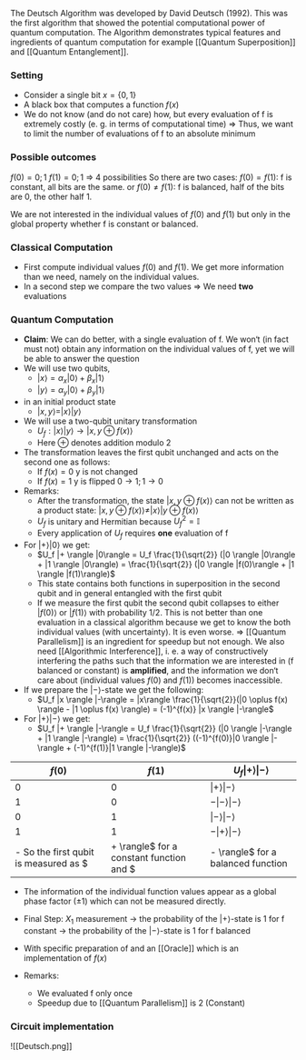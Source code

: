 The Deutsch Algorithm was developed by David Deutsch (1992). This was the first algorithm that showed the potential computational power of quantum computation.
The Algorithm demonstrates typical features and ingredients of quantum computation for example [[Quantum Superposition]] and [[Quantum Entanglement]].

### Setting
- Consider a single bit $x= \{0,1\}$
- A black box that computes a function $f(x)$
- We do not know (and do not care) how, but every evaluation of f is extremely costly (e. g. in terms of computational time)
	$\Rightarrow$ Thus, we want to limit the number of evaluations of f to an absolute minimum

### Possible outcomes
 $f(0)=0;1$
 $f(1)=0;1$
$\Rightarrow$ 4 possibilities
So there are two cases:
$f(0)=f(1)$: f is constant, all bits are the same.
or
$f(0) \neq f(1)$: f is balanced, half of the bits are 0, the other half 1.

We are not interested in the individual values of $f(0)$ and $f(1)$ but only in the global property whether f is constant or balanced.

### Classical Computation
- First compute individual values $f(0)$ and $f(1)$. We get more information than we need, namely on the individual values.
- In a second step we compare the two values
$\Rightarrow$ We need **two** evaluations

### Quantum Computation
- **Claim**: We can do better, with a single evaluation of f. We won‘t (in fact must not) obtain any information on the individual values of f, yet we will be able to answer the question
- We will use two qubits,
	- $|x \rangle = \alpha_x | 0 \rangle + \beta_x | 1 \rangle$
	- $|y\rangle = \alpha_y | 0 \rangle + \beta_y | 1 \rangle$
- in an initial product state
	- $|x,y \rangle = | x \rangle | y \rangle$
- We will use a two-qubit unitary transformation
	- $U_f: | x \rangle | y \rangle \rightarrow |x,y \oplus f(x) \rangle$
	- Here $\oplus$ denotes addition modulo 2
- The transformation leaves the first qubit unchanged and acts on the second one as follows:
	- If $f(x)=0$ y is not changed
	- If $f(x)=1$ y is flipped $0 \rightarrow 1; 1 \rightarrow 0$
- Remarks:
	- After the transformation, the state $|x, y \oplus f(x) \rangle$ can not be written as a product state: $|x, y \oplus f(x) \rangle \neq |x \rangle | y \oplus f(x) \rangle$
	- $U_f$ is unitary and Hermitian because $U_f^2= \mathbb{I}$
	- Every application of $U_f$ requires **one** evaluation of f
- For $|+ \rangle |0 \rangle$ we get:
	- $U_f |+ \rangle |0\rangle = U_f \frac{1}{\sqrt{2}} (|0 \rangle |0\rangle + |1 \rangle |0\rangle) = \frac{1}{\sqrt{2}} (|0 \rangle |f(0)\rangle + |1 \rangle |f(1)\rangle)$
	- This state contains both functions in superposition in the second qubit and in general entangled with the first qubit
	- If we measure the first qubit the second qubit collapses to either $|f(0) \rangle$ or $|f(1) \rangle$ with probability 1/2. This is not better than one evaluation in a classical algorithm because we get to know the both individual values (with uncertainty). It is even worse.
	$\Rightarrow$ [[Quantum Parallelism]] is an ingredient for speedup but not enough. We also need [[Algorithmic Interference]], i. e. a way of constructively interfering the paths such that the information we are interested in (f balanced or constant) is **amplified**, and the information we don‘t care about (individual values $f(0)$ and $f(1)$) becomes inaccessible.
- If we prepare the $|-\rangle$-state we get the following:
	- $U_f |x \rangle |-\rangle = |x\rangle \frac{1}{\sqrt{2}}(|0 \oplus f(x) \rangle - |1 \oplus f(x) \rangle) = (-1)^{f(x)} |x \rangle |-\rangle$   
- For $|+ \rangle |- \rangle$ we get:
	- $U_f |+ \rangle |-\rangle = U_f \frac{1}{\sqrt{2}} (|0 \rangle |-\rangle + |1 \rangle |-\rangle) = \frac{1}{\sqrt{2}} ((-1)^{f(0)}|0 \rangle |-\rangle + (-1)^{f(1)}|1 \rangle |-\rangle)$  

| $f(0)$ | $f(1)$ | $U_f \|+ \rangle \|-\rangle$ |
| ------ | ------ | ---------------------------- |
| 0      | 0      | $\|+ \rangle \|-\rangle$     |
| 1      | 0      | $-\|- \rangle \|-\rangle$    |
| 0      | 1      | $\|- \rangle \|-\rangle$     |
| 1      | 1      | $-\|+ \rangle \|-\rangle$    |
- So the first qubit is measured as $|+ \rangle$ for a constant function and $| - \rangle$ for a balanced function 
- The information of the individual function values appear as a global phase factor ($\pm 1$) which can not be measured directly.
- Final Step: $X_1$ measurement
	$\rightarrow$ the probability of the $|+ \rangle$-state is 1 for f constant
	$\rightarrow$ the probability of the $|- \rangle$-state is 1 for f balanced

- With specific preparation of  and an [[Oracle]] which is an implementation of $f(x)$ 
- Remarks:
	- We evaluated f only once
	- Speedup due to [[Quantum Parallelism]] is 2 (Constant)


### Circuit implementation
![[Deutsch.png]]
